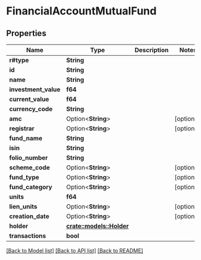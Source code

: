 # FinancialAccountMutualFund

## Properties

Name | Type | Description | Notes
------------ | ------------- | ------------- | -------------
**r#type** | **String** |  | 
**id** | **String** |  | 
**name** | **String** |  | 
**investment_value** | **f64** |  | 
**current_value** | **f64** |  | 
**currency_code** | **String** |  | 
**amc** | Option<**String**> |  | [optional]
**registrar** | Option<**String**> |  | [optional]
**fund_name** | **String** |  | 
**isin** | **String** |  | 
**folio_number** | **String** |  | 
**scheme_code** | Option<**String**> |  | [optional]
**fund_type** | Option<**String**> |  | [optional]
**fund_category** | Option<**String**> |  | [optional]
**units** | **f64** |  | 
**lien_units** | Option<**String**> |  | [optional]
**creation_date** | Option<**String**> |  | [optional]
**holder** | [**crate::models::Holder**](Holder.md) |  | 
**transactions** | **bool** |  | 

[[Back to Model list]](../README.md#documentation-for-models) [[Back to API list]](../README.md#documentation-for-api-endpoints) [[Back to README]](../README.md)


